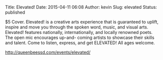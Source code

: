 Title: Elevated!
Date: 2015-04-11 06:08
Author: kevin
Slug: elevated
Status: published

\$5 Cover. Elevated! is a creative arts experience that is guaranteed to uplift, inspire and move you through the spoken word, music, and visual arts. Elevated! features nationally, internationally, and locally renowned poets. The open mic encourages up-and- coming artists to showcase their skills and talent. Come to listen, express, and get ELEVATED! All ages welcome.

http://queenbeessd.com/events/elevated/
